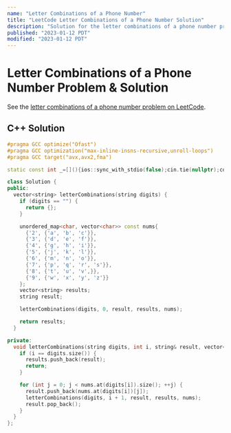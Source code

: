 ```yaml
---
name: "Letter Combinations of a Phone Number"
title: "LeetCode Letter Combinations of a Phone Number Solution"
description: "Solution for the letter combinations of a phone number problem from LeetCode."
published: "2023-01-12 PDT"
modified: "2023-01-12 PDT"
---
```


# Letter Combinations of a Phone Number Problem & Solution

See the [letter combinations of a phone number problem on LeetCode](https://leetcode.com/problems/letter-combinations-of-a-phone-number).

## C++ Solution

```cpp
#pragma GCC optimize("Ofast")
#pragma GCC optimization("max-inline-insns-recursive,unroll-loops")
#pragma GCC target("avx,avx2,fma")

static const int _=[](){ios::sync_with_stdio(false);cin.tie(nullptr);cout.tie(nullptr);cout.setstate(ios_base::failbit);return 0;}();

class Solution {
public:
  vector<string> letterCombinations(string digits) {
    if (digits == "") {
      return {};
    }

    unordered_map<char, vector<char>> const nums{
      {'2', {'a', 'b', 'c'}},
      {'3', {'d', 'e', 'f'}},
      {'4', {'g', 'h', 'i'}},
      {'5', {'j', 'k', 'l'}},
      {'6', {'m', 'n', 'o'}},
      {'7', {'p', 'q', 'r', 's'}},
      {'8', {'t', 'u', 'v',}},
      {'9', {'w', 'x', 'y', 'z'}}
    };
    vector<string> results;
    string result;

    letterCombinations(digits, 0, result, results, nums);

    return results;
  }

private:
  void letterCombinations(string digits, int i, string& result, vector<string>& results, const unordered_map<char, vector<char>>& nums) {
    if (i == digits.size()) {
      results.push_back(result);
      return;
    }

    for (int j = 0; j < nums.at(digits[i]).size(); ++j) {
      result.push_back(nums.at(digits[i])[j]);
      letterCombinations(digits, i + 1, result, results, nums);
      result.pop_back();
    }
  }
};
```
